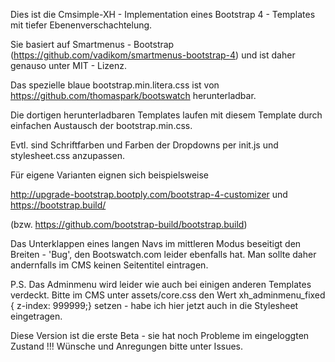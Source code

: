 ﻿
Dies ist die Cmsimple-XH - Implementation  eines Bootstrap 4 - Templates mit tiefer Ebenenverschachtelung.

Sie basiert auf Smartmenus - Bootstrap (https://github.com/vadikom/smartmenus-bootstrap-4) und ist daher genauso unter MIT - Lizenz.

Das spezielle blaue bootstrap.min.litera.css ist von https://github.com/thomaspark/bootswatch herunterladbar. 

Die dortigen herunterladbaren Templates laufen mit diesem Template durch einfachen Austausch der bootstrap.min.css. 

Evtl. sind Schriftfarben und Farben der Dropdowns per init.js und stylesheet.css anzupassen.

Für eigene Varianten eignen sich beispielsweise

http://upgrade-bootstrap.bootply.com/bootstrap-4-customizer und https://bootstrap.build/

(bzw. https://github.com/bootstrap-build/bootstrap.build)

Das Unterklappen eines langen Navs im mittleren Modus beseitigt den Breiten - 'Bug', den Bootswatch.com leider ebenfalls hat. 
Man sollte daher andernfalls im CMS  keinen Seitentitel eintragen. 

P.S. Das Adminmenu wird leider wie auch bei einigen anderen Templates verdeckt. Bitte im CMS unter assets/core.css den Wert xh_adminmenu_fixed { z-index: 999999;} setzen - habe ich hier jetzt auch in die Stylesheet eingetragen.

Diese Version ist die erste Beta - sie hat noch Probleme im eingeloggten Zustand !!! 
Wünsche und Anregungen bitte unter Issues.

